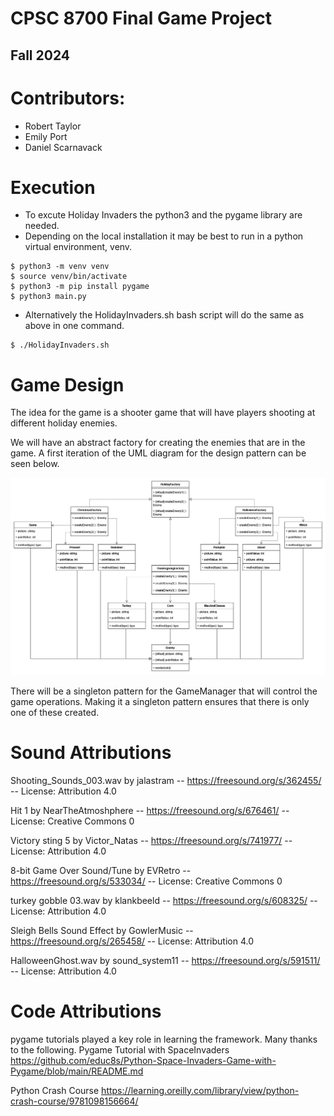 # CPSC 8700 Final Game Project 
## Fall 2024

# Contributors:
* Robert Taylor
* Emily Port
* Daniel Scarnavack

# Execution
* To excute Holiday Invaders the python3 and the pygame library are needed.
* Depending on the local installation it may be best to run in a python virtual environment, venv.

```
$ python3 -m venv venv
$ source venv/bin/activate
$ python3 -m pip install pygame
$ python3 main.py
```
* Alternatively the HolidayInvaders.sh bash script will do the same as above in one command.
```
$ ./HolidayInvaders.sh
```



# Game Design

The idea for the game is a shooter game that will have players shooting at different holiday enemies.

We will have an abstract factory for creating the enemies that are in the game. A first iteration of the UML diagram for the design pattern can be seen below.

![UML Diagram](images/8700project.drawio.png)

There will be a singleton pattern for the GameManager that will control the game operations. Making it a singleton pattern ensures that there is only one of these created.


# Sound Attributions
Shooting_Sounds_003.wav by jalastram -- https://freesound.org/s/362455/ -- License: Attribution 4.0

Hit 1 by NearTheAtmoshphere -- https://freesound.org/s/676461/ -- License: Creative Commons 0

Victory sting 5 by Victor_Natas -- https://freesound.org/s/741977/ -- License: Attribution 4.0

8-bit Game Over Sound/Tune by EVRetro -- https://freesound.org/s/533034/ -- License: Creative Commons 0

turkey gobble 03.wav by klankbeeld -- https://freesound.org/s/608325/ -- License: Attribution 4.0

Sleigh Bells Sound Effect by GowlerMusic -- https://freesound.org/s/265458/ -- License: Attribution 4.0

HalloweenGhost.wav by sound_system11 -- https://freesound.org/s/591511/ -- License: Attribution 4.0

# Code Attributions
pygame tutorials played a key role in learning the framework.  Many thanks to the following.
Pygame Tutorial with SpaceInvaders
https://github.com/educ8s/Python-Space-Invaders-Game-with-Pygame/blob/main/README.md

Python Crash Course
https://learning.oreilly.com/library/view/python-crash-course/9781098156664/
